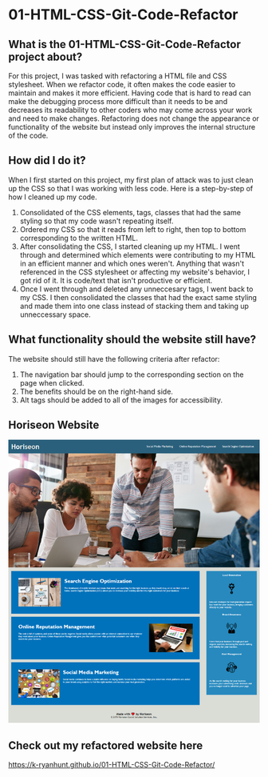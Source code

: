 # 01-HTML-CSS-Git-Code-Refactor

## What is the 01-HTML-CSS-Git-Code-Refactor project about?

For this project, I was tasked with refactoring a HTML file and CSS stylesheet.  When we refactor code, it often makes the code easier to maintain and makes it more efficient.  Having code that is hard to read can make the debugging process more difficult than it needs to be and decreases its readability to other coders who may come across your work and need to make changes.  Refactoring does not change the appearance or functionality of the website but instead only improves the internal structure of the code. 

## How did I do it?

When I first started on this project, my first plan of attack was to just clean up the CSS so that I was working with less code. Here is a step-by-step of how I cleaned up my code.
1. Consolidated of the CSS elements, tags, classes that had the same styling so that my code wasn't repeating itself.
2. Ordered my CSS so that it reads from left to right, then top to bottom corresponding to the written HTML.
3. After consolidating the CSS, I started cleaning up my HTML.  I went through and determined which elements were contributing to my HTML in an efficient manner and which ones weren't.  Anything that wasn't referenced in the CSS stylesheet or affecting my website's behavior, I got rid of it.  It is code/text that isn't productive or efficient.
4. Once I went through and deleted any unneccesary tags, I went back to my CSS.  I then consolidated the classes that had the exact same styling and made them into one class instead of stacking them and taking up unneccessary space.

## What functionality should the website still have?

The website should still have the following criteria after refactor:
1. The navigation bar should jump to the corresponding section on the page when clicked.
2. The benefits should be on the right-hand side.
3. Alt tags should be added to all of the images for accessibility.

## Horiseon Website
![Screenshot](.\assets\images\Screenshot.png)

## Check out my refactored website here
https://k-ryanhunt.github.io/01-HTML-CSS-Git-Code-Refactor/
